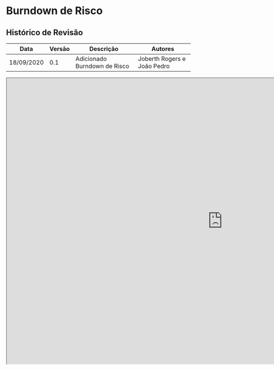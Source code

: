 # Burndown de Risco 

## Histórico de Revisão 

| Data | Versão | Descrição | Autores | 
| --- | --- | --- | --- | 
| 18/09/2020 | 0.1 | Adicionado Burndown de Risco | Joberth Rogers e João Pedro | 

<iframe width="1178" height="780" src="https://docs.google.com/spreadsheets/d/e/2PACX-1vRmik998vrZaVo7KB-gzXJLggsjLPZFQ-qHuJCca_K7Jh3ZepbzUtai0dA6eQWC2yoNXbct66f7idzP/pubhtml?gid=2054055569&amp;single=true&amp;widget=true&amp;headers=false"></iframe>
